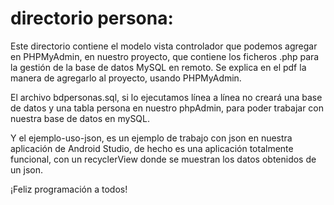 # directorio persona:

Este directorio contiene el modelo vista controlador que podemos agregar en PHPMyAdmin, en nuestro proyecto, que contiene los ficheros .php para la gestión de la base de datos MySQL en remoto. Se explica en el pdf la manera de agregarlo al proyecto, usando PHPMyAdmin.

El archivo bdpersonas.sql, si lo ejecutamos línea a línea no creará una base de datos y una tabla persona en nuestro phpAdmin, para poder trabajar con nuestra base de datos en mySQL.

Y el ejemplo-uso-json, es un ejemplo de trabajo con json en nuestra aplicación de Android Studio, de hecho es una aplicación totalmente funcional, con un recyclerView donde se muestran los datos obtenidos de un json.

¡Feliz programación a todos!
